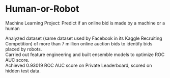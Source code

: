 # Human-or-Robot

Machine Learning Project: Predict if an online bid is made by a machine or a human

Analyzed dataset (same dataset used by Facebook in its Kaggle Recruiting Competition) of more than 7 million online auction bids to identify bids placed by robots. <br>
Carried out feature engineering and built ensemble models to optimize ROC AUC score. <br>
Achieved 0.93019 ROC AUC score on Private Leaderboard, scored on hidden test data.
